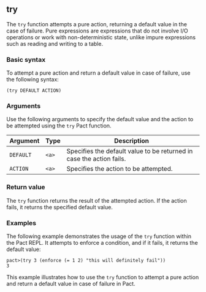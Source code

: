## try
The `try` function attempts a pure action, returning a default value in the case of failure. Pure expressions are expressions that do not involve I/O operations or work with non-deterministic state, unlike impure expressions such as reading and writing to a table.

### Basic syntax

To attempt a pure action and return a default value in case of failure, use the following syntax:

`(try DEFAULT ACTION)`

### Arguments

Use the following arguments to specify the default value and the action to be attempted using the `try` Pact function.

| Argument | Type | Description |
| --- | --- | --- |
| `DEFAULT` | `<a>` | Specifies the default value to be returned in case the action fails. |
| `ACTION` | `<a>` | Specifies the action to be attempted. |

### Return value

The `try` function returns the result of the attempted action. If the action fails, it returns the specified default value.

### Examples

The following example demonstrates the usage of the `try` function within the Pact REPL. It attempts to enforce a condition, and if it fails, it returns the default value:

```pact
pact>(try 3 (enforce (= 1 2) "this will definitely fail"))
3
```

This example illustrates how to use the `try` function to attempt a pure action and return a default value in case of failure in Pact.
